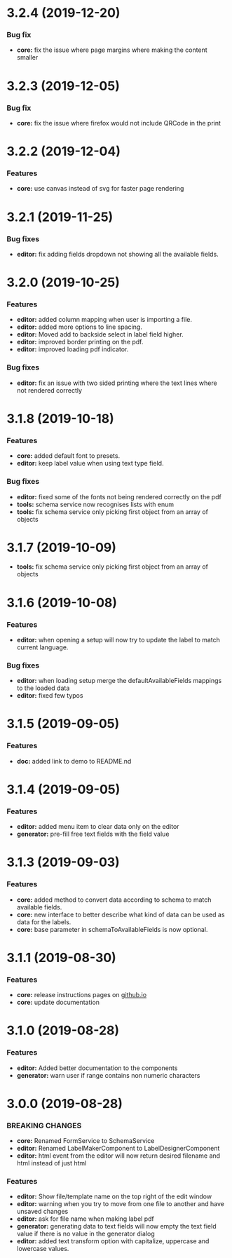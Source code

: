 <a name="3.2.4"></a>
# 3.2.4 (2019-12-20)

### Bug fix
* **core:** fix the issue where page margins where making the content smaller

<a name="3.2.3"></a>
# 3.2.3 (2019-12-05)

### Bug fix
* **core:** fix the issue where firefox would not include QRCode in the print

<a name="3.2.2"></a>
# 3.2.2 (2019-12-04)

### Features
* **core:** use canvas instead of svg for faster page rendering

<a name="3.2.1"></a>
# 3.2.1 (2019-11-25)

### Bug fixes

* **editor:** fix adding fields dropdown not showing all the available fields.

<a name="3.2.0"></a>
# 3.2.0 (2019-10-25)

### Features
* **editor:** added column mapping when user is importing a file.
* **editor:** added more options to line spacing.
* **editor:** Moved add to backside select in label field higher.
* **editor:** improved border printing on the pdf.
* **editor:** improved loading pdf indicator.

### Bug fixes
* **editor:** fix an issue with two sided printing where the text lines where not rendered correctly

<a name="3.1.8"></a>
# 3.1.8 (2019-10-18)

### Features
* **core:** added default font to presets.
* **editor:** keep label value when using text type field.

### Bug fixes
* **editor:** fixed some of the fonts not being rendered correctly on the pdf
* **tools:** schema service now recognises lists with enum
* **tools:** fix schema service only picking first object from an array of objects

<a name="3.1.7"></a>
# 3.1.7 (2019-10-09)

* **tools:** fix schema service only picking first object from an array of objects

<a name="3.1.6"></a>
# 3.1.6 (2019-10-08)

### Features
* **editor:** when opening a setup will now try to update the label to match current language.

### Bug fixes
* **editor:** when loading setup merge the defaultAvailableFields mappings to the loaded data 
* **editor:** fixed few typos 

<a name="3.1.5"></a>
# 3.1.5 (2019-09-05)

### Features
* **doc:** added link to demo to README.nd

<a name="3.1.4"></a>
# 3.1.4 (2019-09-05)

### Features
* **editor:** added menu item to clear data only on the editor
* **generator:** pre-fill free text fields with the field value

<a name="3.1.3"></a>
# 3.1.3 (2019-09-03)

### Features
* **core:** added method to convert data according to schema to match available fields.
* **core:** new interface to better describe what kind of data can be used as data for the labels.
* **core:** base parameter in schemaToAvailableFields is now optional.

<a name="3.1.1"></a>
# 3.1.1 (2019-08-30)

### Features

* **core:** release instructions pages on [github.io](https://luomus.github.io/label-designer/)
* **core:** update documentation

<a name="3.1.0"></a>
# 3.1.0 (2019-08-28)

### Features

* **editor:** Added better documentation to the components
* **generator:** warn user if range contains non numeric characters

<a name="3.0.0"></a>
# 3.0.0 (2019-08-28)

### BREAKING CHANGES

* **core:** Renamed FormService to SchemaService
* **editor:** Renamed LabelMakerComponent to LabelDesignerComponent
* **editor:** html event from the editor will now return desired filename and html instead of just html  

### Features

* **editor:** Show file/template name on the top right of the edit window
* **editor:** warning when you try to move from one file to another and have unsaved changes 
* **editor:** ask for file name when making label pdf
* **generator:** generating data to text fields will now empty the text field value if there is no value in the generator dialog
* **editor:** added text transform option with capitalize, uppercase and lowercase values.
